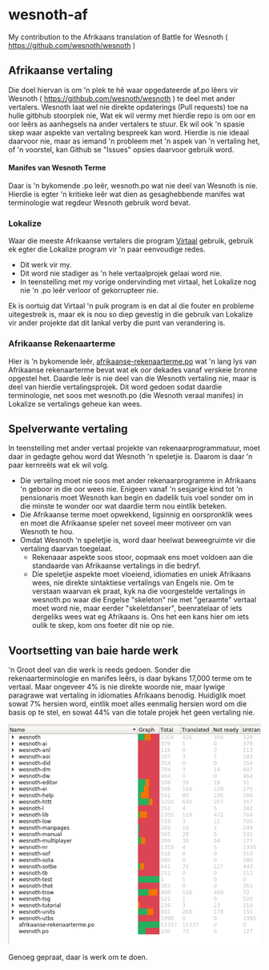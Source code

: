 # wesnoth-af
My contribution to the Afrikaans translation of Battle for Wesnoth ( https://github.com/wesnoth/wesnoth )

## Afrikaanse vertaling

Die doel hiervan is om 'n plek te hê waar opgedateerde af.po lêers vir Wesnoth ( https://githbub.com/wesnoth/wesnoth ) te deel met ander vertalers.  Wesnoth laat wel nie direkte opdaterings (Pull requests) toe na hulle gitbhub stoorplek nie,  Wat ek wil vermy met hierdie repo is om oor en oor leêrs as aanhegsels na ander vertalers te stuur.  Ek wil ook 'n spasie skep waar aspekte van vertaling bespreek kan word.  Hierdie is nie ideaal daarvoor nie, maar as iemand 'n probleem met 'n aspek van 'n vertaling het, of 'n voorstel, kan Github se "Issues" opsies daarvoor gebruik word.

#### Manifes van Wesnoth Terme

Daar is 'n bykomende .po leêr, wesnoth.po wat nie deel van Wesnoth is nie.  Hierdie is egter 'n kritieke leêr wat dien as gesaghebbende manifes wat terminologie wat regdeur Wesnoth gebruik word bevat.

### Lokalize 

Waar die meeste Afrikaanse vertalers die program [Virtaal](https://virtaal.translatehouse.org/) gebruik, gebruik ek egter die Lokalize program vir 'n paar eenvoudige redes.

* Dit werk vir my.
* Dit word nie stadiger as 'n hele vertaalprojek gelaai word nie.
* In teenstelling met my vorige ondervinding met virtaal, het Lokalize nog nie 'n .po leêr verloor of gekorrupteer nie.  

Ek is oortuig dat Virtaal 'n puik program is en dat al die fouter en probleme uitegestreik is, maar ek is nou so diep gevestig in die gebruik van Lokalize vir ander projekte dat dit lankal verby die punt van verandering is.

### Afrikaanse Rekenaarterme

Hier is 'n bykomende leêr, [afrikaanse-rekenaarterme.po](https://github.com/casperl/wesnoth-af/blob/master/afrikaanse-rekenaarterme.po) wat 'n lang lys van Afrikaanse rekenaarterme bevat wat ek oor dekades vanaf verskeie bronne opgestel het.  Daardie leêr is nie deel van die Wesnoth vertaling nie, maar is deel van hierdie vertalingsprojek.  Dit word gedoen sodat daardie terminologie, net soos met wesnoth.po (die Wesnoth veraal manifes) in Lokalize se vertalings geheue kan wees.

## Spelverwante vertaling

In teenstelling met ander vertaal projekte van rekenaarprogrammatuur, moet daar in gedagte gehou word dat Wesnoth 'n speletjie is.  Daarom is daar 'n paar kernreëls wat ek wil volg.

* Die vertaling moet nie soos met ander rekenaarprogramme in Afrikaans 'n geboor in die oor wees nie.  Enigeen vanaf 'n sesjarige kind tot 'n pensionaris moet Wesnoth kan begin en dadelik tuis voel sonder om in die minste te wonder oor wat daardie term nou eintlik beteken.
* Die Afrikaanse terme moet opwekkend, ligsinnig en oorspronklik wees en moet die Afrikaanse speler net soveel meer motiveer om van Wesnoth te hou.
* Omdat Wesnoth 'n speletjie is, word daar heelwat beweegruimte vir die vertaling daarvan toegelaat.
  * Rekenaaar aspekte soos stoor, oopmaak ens moet voldoen aan die standaarde van Afrikaanse vertalings in die bedryf.
  * Die speletjie aspekte moet vloeiend, idiomaties en uniek Afrikaans wees, nie direkte sintaktiese vertalings van Engels nie.  Om te verstaan waarvan ek praat, kyk na die voorgestelde vertalings in wesnoth.po waar die Engelse "skeleton" nie met "geraamte" vertaal moet word nie, maar eerder "skeletdanser", beenratelaar of iets dergeliks wees wat eg Afrikaans is.  Ons het een kans hier om iets oulik te skep, kom ons foeter dit nie op nie.

## Voortsetting van baie harde werk

'n Groot deel van die werk is reeds gedoen.  Sonder die rekenaarterminologie en manifes leêrs, is daar bykans 17,000 terme om te vertaal. Maar ongeveer 4% is nie direkte woorde nie, maar lywige paragrawe wat vertaling in idiomaties Afrikaans benodig.  Huidiglik moet sowat 7% hersien word, eintlik moet alles eenmalig hersien word om die basis op te stel, en sowat 44% van die totale projek het geen vertaling nie.

![Wesnoth vertaling statistiek](/img/19-01-21-11-18.png)

Genoeg gepraat, daar is werk om te doen.
